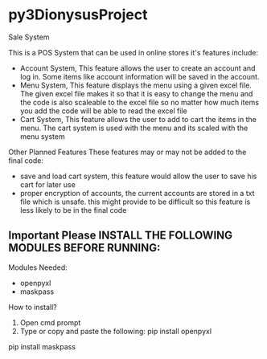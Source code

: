 # py3DionysusProject
Sale System

This is a POS System that can be used in online stores
it's features include:
  - Account System, This feature allows the user to create an account and log in. Some items like account information will be saved in the account.
  - Menu System, This feature displays the menu using a given excel file. The given excel file makes it so that it is easy to change the menu and the code is also scaleable to the excel file so no matter how much items you add the code will be able to read the excel file
  - Cart System, This feature allows the user to add to cart the items in the menu. The cart system is used with the menu and its scaled with the menu system
 
 Other Planned Features These features may or may not be added to the final code:
  - save and load cart system, this feature would allow the user to save his cart for later use 
  - proper encryption of accounts, the current accounts are stored in a txt file which is unsafe. this might provide to be difficult so this feature is less likely to be in the final code

## Important Please INSTALL THE FOLLOWING MODULES BEFORE RUNNING:
Modules Needed:
- openpyxl
- maskpass

How to install?
1. Open cmd prompt
2. Type or copy and paste the following:
pip install openpyxl

pip install maskpass
